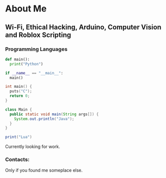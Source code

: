 # About Me

## Wi-Fi, Ethical Hacking, Arduino, Computer Vision and Roblox Scripting

### Programming Languages
```python
def main():
  print("Python")

if __name__ == "__main__":
  main()
```

```C
int main() {
  puts("C");
  return 0;
}
```
```java
class Main {
  public static void main(String args[]) {
    System.out.println("Java");
  }
}
```
```lua
print("Lua")
```

Currently looking for work.

### Contacts:
Only if you found me someplace else.
